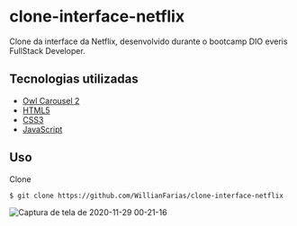 # clone-interface-netflix

Clone da interface da Netflix, desenvolvido durante o bootcamp DIO everis FullStack Developer.

## Tecnologias utilizadas

- [Owl Carousel 2](https://owlcarousel2.github.io/OwlCarousel2/)
- [HTML5](https://developer.mozilla.org/pt-BR/docs/Web/HTML)
- [CSS3](https://developer.mozilla.org/pt-BR/docs/Archive/CSS3)
- [JavaScript](https://developer.mozilla.org/pt-BR/docs/Web/JavaScript)



## Uso
Clone
```bash
$ git clone https://github.com/WillianFarias/clone-interface-netflix
```
![Captura de tela de 2020-11-29 00-21-16](https://user-images.githubusercontent.com/13625877/100531077-d9b2c200-31d8-11eb-8bb4-3b317a387ea2.png)

